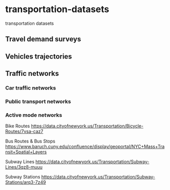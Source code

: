 # transportation-datasets
transportation datasets


## Travel demand surveys



## Vehicles trajectories



## Traffic networks

### Car traffic networks


### Public transport networks


### Active mode networks


Bike Routes
https://data.cityofnewyork.us/Transportation/Bicycle-Routes/7vsa-caz7

Bus Routes & Bus Stops
https://www.baruch.cuny.edu/confluence/display/geoportal/NYC+Mass+Transit+Spatial+Layers

Subway Lines
https://data.cityofnewyork.us/Transportation/Subway-Lines/3qz8-muuu

Subway Stations
https://data.cityofnewyork.us/Transportation/Subway-Stations/arq3-7z49


